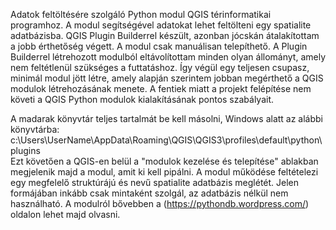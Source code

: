 Adatok feltöltésére szolgáló Python modul QGIS térinformatikai programhoz.
A modul segítségével adatokat lehet feltölteni egy spatialite adatbázisba.
QGIS Plugin Builderrel készült, azonban jócskán átalakítottam a jobb érthetőség végett.
A modul csak manuálisan telepíthető.
A Plugin Builderrel létrehozott modulból eltávolítottam minden olyan állományt, amely nem feltétlenül szükséges a futtatáshoz.
Így végül egy teljesen csupasz, minimál modul jött létre, amely alapján szerintem jobban megérthető a QGIS modulok létrehozásának menete.
A fentiek miatt a projekt felépítése nem követi a QGIS Python modulok kialakításának pontos szabályait.

A madarak könyvtár teljes tartalmát be kell másolni, Windows alatt az alábbi könyvtárba:
c:\Users\UserName\AppData\Roaming\QGIS\QGIS3\profiles\default\python\plugins\
Ezt követően a QGIS-en belül a "modulok kezelése és telepítése" ablakban megjelenik majd a modul, amit ki kell pipálni.
A modul működése feltételezi egy megfelelő struktúrájú és nevű spatialite adatbázis meglétét.
Jelen formájában inkább csak mintaként szolgál, az adatbázis nélkül nem használható.
A modulról bővebben a (https://pythondb.wordpress.com/) oldalon lehet majd olvasni.
